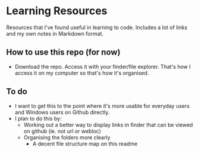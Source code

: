 # Learning Resources

Resources that I've found useful in learning to code. Includes a lot of links and my own notes in Markdown format.

## How to use this repo (for now)

- Download the repo. Access it with your finder/file explorer. That's how I access it on my computer so that's how it's organised.

## To do

- I want to get this to the point where it's more usable for everyday users and Windows users on Github directly.
- I plan to do this by:
  - Working out a better way to display links in finder that can be viewed on github (ie. not url or webloc)
  - Organising the folders more clearly
    - A decent file structure map on this readme
